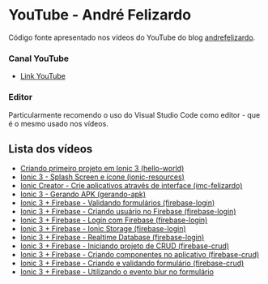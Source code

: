 
# YouTube - André Felizardo

Código fonte apresentado nos vídeos do YouTube do blog [andrefelizardo](http://www.andrefelizardo.com.br/blog).

### Canal YouTube
 - [Link YouTube](https://www.youtube.com/channel/UCewES6PpWIEvrHltjiohzBQ)

### Editor
Particularmente recomendo o uso do Visual Studio Code como editor - que é o mesmo usado nos vídeos.

## Lista dos vídeos

 - [Criando primeiro projeto em Ionic 3 (hello-world)](https://github.com/andrefelizardo/youtube/tree/master/hello-world/)
 - [Ionic 3 - Splash Screen e ícone (ionic-resources)](https://github.com/andrefelizardo/youtube/tree/master/ionic-resources/)
 - [Ionic Creator - Crie aplicativos através de interface (imc-felizardo)](https://github.com/andrefelizardo/youtube/tree/master/imc-felizardo/)
 - [Ionic 3 - Gerando APK (gerando-apk)](https://github.com/andrefelizardo/youtube/tree/master/gerando-apk/)
 - [Ionic 3 + Firebase - Validando formulários (firebase-login)](https://github.com/andrefelizardo/youtube/tree/master/firebase-login/)
 - [Ionic 3 + Firebase - Criando usuário no Firebase (firebase-login)](https://github.com/andrefelizardo/youtube/tree/master/firebase-login/)
 - [Ionic 3 + Firebase - Login com Firebase (firebase-login)](https://github.com/andrefelizardo/youtube/tree/master/firebase-login/)
 - [Ionic 3 + Firebase - Ionic Storage (firebase-login)](https://github.com/andrefelizardo/youtube/tree/feature/realtime-database/firebase-login/)
 - [Ionic 3 + Firebase - Realtime Database (firebase-login)](https://github.com/andrefelizardo/youtube/tree/feature/realtime-database/firebase-login/)
  - [Ionic 3 + Firebase - Iniciando projeto de CRUD (firebase-crud)](https://github.com/andrefelizardo/youtube/tree/crud/video-01/firebase-crud/)
  - [Ionic 3 + Firebase - Criando componentes no aplicativo (firebase-crud)](https://github.com/andrefelizardo/youtube/tree/crud/video-01/firebase-crud/)
   - [Ionic 3 + Firebase - Criando e validando formulário (firebase-crud)](https://github.com/andrefelizardo/youtube/tree/crud/video-02/firebase-crud/)
- [Ionic 3 + Firebase - Utilizando o evento blur no formulário](https://github.com/andrefelizardo/youtube/tree/crud/video-04/firebase-crud/)
